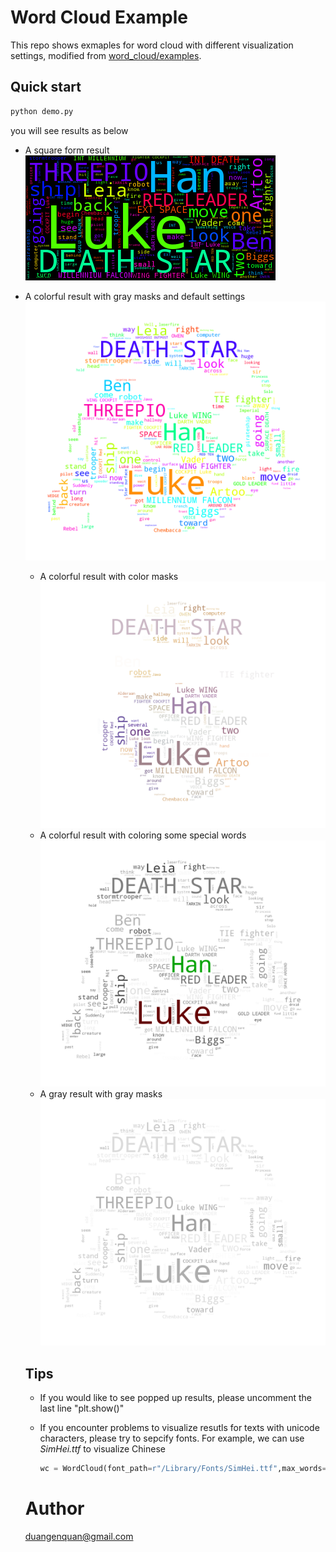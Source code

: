 # Word Cloud Example

This repo shows exmaples for word cloud with different visualization settings, modified from [word_cloud/examples](https://github.com/amueller/word_cloud/tree/master/examples).

## Quick start 

```python
python demo.py
```

you will see results as below



- A square form result![](demo_0_square.png)

- A colorful result with gray masks and default settings ![](demo_1_default_color.png)

  - A colorful result with color masks![](demo_2_custom_color.png)
  - A colorful result with coloring some special words![](demo_3_color_special_word.png)
  - A gray result with gray masks ![](demo_4_custom_gray.png)

  ## Tips

  - If you would like to see popped up results, please uncomment the last line "plt.show()"

  - If you encounter problems to visualize resutls for texts with unicode characters, please try to sepcify fonts. For example, we can use *SimHei.ttf* to visualize Chinese

    ```python
    wc = WordCloud(font_path=r"/Library/Fonts/SimHei.ttf",max_words=200).generate(text)
    ```

  # Author

  duangenquan@gmail.com

  

  

  

  

  
  